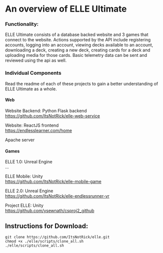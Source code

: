 # An overview of ELLE Ultimate
### Functionality:
ELLE Ultimate consists of a database backed website and 3 games that connect to the website. Actions supported by the API include registering accounts, logging into an account, viewing decks available to an account, downloading a deck, creating a new deck, creating cards for a deck and uploading media for those cards. Basic telemetry data can be sent and reviewed using the api as well.

### Individual Components
Read the readme of each of these projects to gain a better understanding of ELLE Ultimate as a whole.

#### Web
Website Backend: Python Flask backend\
https://github.com/ItsNotRick/elle-web-service

Website: ReactJS frontend\
https://endlesslearner.com/home

Apache server

#### Games
ELLE 1.0: Unreal Engine\
...

ELLE Mobile: Unity\
https://github.com/ItsNotRick/elle-mobile-game

ELLE 2.0: Unreal Engine\
https://github.com/ItsNotRick/elle-endlessrunner-vr

Project ELLE: Unity\
https://github.com/ysewnath/csproj2_github

## Instructions for Download:
`git clone https://github.com/ItsNotRick/elle.git`  
`chmod +x ./elle/scripts/clone_all.sh`   
`./elle/scripts/clone_all.sh`    

